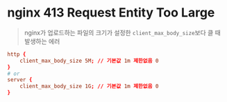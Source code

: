 # nginx 413 Request Entity Too Large

> nginx가 업로드하는 파일의 크기가 설정한 `client_max_body_size`보다 클 때 발생하는 에러

```conf
http {
    client_max_body_size 5M; // 기본값 1m 제한없음 0
}
# or
server {
    client_max_body_size 1G; // 기본값 1m 제한없음 0
}
```
